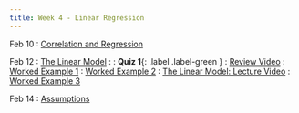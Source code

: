 ```yaml
---
title: Week 4 - Linear Regression
---
```


Feb 10
: [Correlation and Regression](https://rmshksu.github.io/stat240_spring2025/classes/d08-240-spr25.html)

Feb 12
: [The Linear Model](https://rmshksu.github.io/stat240_spring2025/classes/d09-240-spr25.html)
: [](#)
  : **Quiz 1**{: .label .label-green }
: [Review Video](https://www.youtube.com/watch?v=MLqst6cRemc&ab_channel=rmshksu)
: [Worked Example 1](https://www.youtube.com/watch?v=eBJw7osSp8Q&ab_channel=rmshksu)
: [Worked Example 2](https://www.youtube.com/watch?v=01AieKdnKCg&ab_channel=rmshksu)
: [The Linear Model: Lecture Video](https://www.youtube.com/watch?v=X70lOWiOokc&ab_channel=rmshksu)
: [Worked Example 3](https://www.youtube.com/watch?v=VQx2aPI_Kr0&ab_channel=rmshksu)

Feb 14
: [Assumptions](https://rmshksu.github.io/stat240_spring2025/classes/d10-240-spr25.html)
